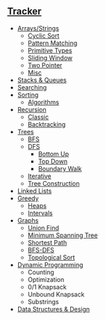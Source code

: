 ## [Tracker](https://docs.google.com/spreadsheets/d/1kfwqkKBKsxXx6uWNVsuavkLJKEvRrSl8ZcTCSYPERZE/edit?usp=sharing)

- [Arrays/Strings](Strings-Arrays/)
  - [Cyclic Sort](Strings-Arrays/Cyclic%20Sort/)
  - [Pattern Matching](Strings-Arrays/Pattern%20Matching%20Algorithms/)
  - [Primitive Types](Strings-Arrays/Primitive%20Types/)
  - [Sliding Window](Strings-Arrays/Sliding%20Window/)
  - [Two Pointer](Strings-Arrays/Two%20Pointer/)
  - [Misc](Strings-Arrays/Misc/)
- [Stacks & Queues](Stacks-Queues/)
- [Searching](Searching/)
- [Sorting](Sorting/)
  - [Algorithms](Sorting/Algorithms/)
- [Recursion](Recursion/)
  - [Classic](Recursion/Classic)
  - [Backtracking](Recursion/Backtracking)
- [Trees](Trees/)
  - [BFS](Trees/BFS/)
  - [DFS](Trees/DFS/)
    - [Bottom Up](Trees/DFS/Bottom-Up/)
    - [Top Down](Trees/DFS/Top-Down/)
    - [Boundary Walk](Trees/DFS/Boundary-Walk/)
  - [Iterative](Trees/Iterative/)
  - [Tree Construction](Trees/Tree%20Construction/)
- [Linked Lists](Linked%20Lists/)
- [Greedy](Greedy/)
  - [Heaps](Greedy/Heaps/)
  - [Intervals](Greedy/Intervals/)
- [Graphs](Graphs/)
  - [Union Find](Graphs/UnionFind/)
  - [Minimum Spanning Tree](Graphs/Minimum%20Spanning%20Tree/)
  - [Shortest Path](Graphs/Shortest%20Path/)
  - [BFS-DFS](Graphs/BFS-DFS/)
  - [Topological Sort](Graphs/Topological-Sort/)
- [Dynamic Programming](DP/)
  - Counting
  - Optimization
  - 0/1 Knapsack
  - Unbound Knapsack
  - Substrings
- [Data Structures & Design](DS/Design/)
